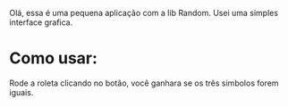 
Olá, essa é uma pequena aplicação com a lib Random.
Usei uma simples interface grafica.

# Como usar:

Rode a roleta clicando no botão, você ganhara se os três simbolos forem iguais.
